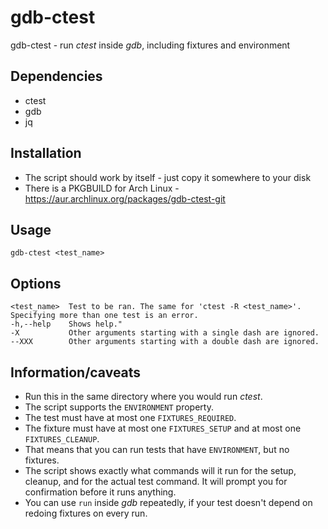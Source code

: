 # gdb-ctest
gdb-ctest - run _ctest_ inside _gdb_, including fixtures and environment

## Dependencies
- ctest
- gdb
- jq

## Installation
- The script should work by itself - just copy it somewhere to your disk
- There is a PKGBUILD for Arch Linux - https://aur.archlinux.org/packages/gdb-ctest-git

## Usage
```
gdb-ctest <test_name>
```

## Options
```
<test_name>  Test to be ran. The same for 'ctest -R <test_name>'. Specifying more than one test is an error.
-h,--help    Shows help."
-X           Other arguments starting with a single dash are ignored.
--XXX        Other arguments starting with a double dash are ignored.
```

## Information/caveats
- Run this in the same directory where you would run _ctest_.
- The script supports the `ENVIRONMENT` property.
- The test must have at most one `FIXTURES_REQUIRED`.
- The fixture must have at most one `FIXTURES_SETUP` and at most one `FIXTURES_CLEANUP`.
- That means that you can run tests that have `ENVIRONMENT`, but no fixtures.
- The script shows exactly what commands will it run for the setup, cleanup, and for the actual test command. It will
  prompt you for confirmation before it runs anything.
- You can use `run` inside _gdb_ repeatedly, if your test doesn't depend on redoing fixtures on every run.
